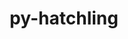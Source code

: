 ---
title: "py-hatchling"
layout: cache
categories: [package, develop-2024-11-03]
meta: {"versions": ["1.25.0"], "compilers": ["apple-clang@=15.0.0", "cce@=15.0.1", "gcc@=11.1.0", "gcc@=11.4.0", "gcc@=13.2.0", "gcc@=7.3.1", "gcc@=7.5.0", "gcc@=9.4.0", "oneapi@=2024.2.1"], "oss": ["amzn2", "rhel8", "ubuntu18.04", "ubuntu20.04", "ubuntu22.04", "ubuntu24.04", "ventura"], "platforms": ["darwin", "linux"], "targets": ["aarch64", "neoverse_n1", "neoverse_v1", "neoverse_v2", "ppc64le", "x86_64_v3", "zen4"], "stacks": ["aws-isc", "aws-isc-aarch64", "data-vis-sdk", "e4s", "e4s-cray-rhel", "e4s-neoverse-v2", "e4s-neoverse_v1", "e4s-oneapi", "e4s-power", "ml-darwin-aarch64-mps", "ml-linux-aarch64-cpu", "ml-linux-aarch64-cuda", "ml-linux-x86_64-cpu", "ml-linux-x86_64-cuda", "ml-linux-x86_64-rocm", "radiuss", "root"], "num_specs": 34, "num_specs_by_stack": {"root": 34, "ml-darwin-aarch64-mps": 2, "aws-isc-aarch64": 2, "aws-isc": 1, "e4s-power": 3, "e4s-cray-rhel": 1, "radiuss": 2, "data-vis-sdk": 2, "e4s-neoverse_v1": 4, "e4s-neoverse-v2": 2, "e4s": 5, "e4s-oneapi": 4, "ml-linux-aarch64-cpu": 3, "ml-linux-aarch64-cuda": 3, "ml-linux-x86_64-cuda": 3, "ml-linux-x86_64-rocm": 2, "ml-linux-x86_64-cpu": 3}}
spec_details: [{"hash": "5ukbhul6zpcpnt7byrnhpvnrv7i27uip", "compiler": "apple-clang@=15.0.0", "versions": ["1.25.0"], "os": "ventura", "platform": "darwin", "target": "aarch64", "variants": ["build_system=python_pip"], "stacks": ["root", "ml-darwin-aarch64-mps"], "size": "-", "tarball": "https://binaries.spack.io/develop-2024-11-03/build_cache/darwin-ventura-aarch64/apple-clang-15.0.0/py-hatchling-1.25.0/darwin-ventura-aarch64-apple-clang-15.0.0-py-hatchling-1.25.0-5ukbhul6zpcpnt7byrnhpvnrv7i27uip.spack"}, {"hash": "nojys3a6zzquf7664vr26n676zz23o7t", "compiler": "apple-clang@=15.0.0", "versions": ["1.25.0"], "os": "ventura", "platform": "darwin", "target": "aarch64", "variants": ["build_system=python_pip"], "stacks": ["root", "ml-darwin-aarch64-mps"], "size": "-", "tarball": "https://binaries.spack.io/develop-2024-11-03/build_cache/darwin-ventura-aarch64/apple-clang-15.0.0/py-hatchling-1.25.0/darwin-ventura-aarch64-apple-clang-15.0.0-py-hatchling-1.25.0-nojys3a6zzquf7664vr26n676zz23o7t.spack"}, {"hash": "dr6s7xe2enpb5h6kfay5nhj3iaew4huw", "compiler": "gcc@=7.3.1", "versions": ["1.25.0"], "os": "amzn2", "platform": "linux", "target": "aarch64", "variants": ["build_system=python_pip"], "stacks": ["aws-isc-aarch64", "root"], "size": "-", "tarball": "https://binaries.spack.io/develop-2024-11-03/build_cache/linux-amzn2-aarch64/gcc-7.3.1/py-hatchling-1.25.0/linux-amzn2-aarch64-gcc-7.3.1-py-hatchling-1.25.0-dr6s7xe2enpb5h6kfay5nhj3iaew4huw.spack"}, {"hash": "s5bqazu2ydv3l4cnm4f3ze5ddlvxazqc", "compiler": "gcc@=7.3.1", "versions": ["1.25.0"], "os": "amzn2", "platform": "linux", "target": "neoverse_n1", "variants": ["build_system=python_pip"], "stacks": ["aws-isc-aarch64", "root"], "size": "-", "tarball": "https://binaries.spack.io/develop-2024-11-03/build_cache/linux-amzn2-neoverse_n1/gcc-7.3.1/py-hatchling-1.25.0/linux-amzn2-neoverse_n1-gcc-7.3.1-py-hatchling-1.25.0-s5bqazu2ydv3l4cnm4f3ze5ddlvxazqc.spack"}, {"hash": "jxsbp3o6qhbb6qfzb6hbvwbkzrlzwsbs", "compiler": "gcc@=7.3.1", "versions": ["1.25.0"], "os": "amzn2", "platform": "linux", "target": "x86_64_v3", "variants": ["build_system=python_pip"], "stacks": ["aws-isc", "root"], "size": "-", "tarball": "https://binaries.spack.io/develop-2024-11-03/build_cache/linux-amzn2-x86_64_v3/gcc-7.3.1/py-hatchling-1.25.0/linux-amzn2-x86_64_v3-gcc-7.3.1-py-hatchling-1.25.0-jxsbp3o6qhbb6qfzb6hbvwbkzrlzwsbs.spack"}, {"hash": "fmp46f7klyjolwr5ved3b4pw3qwtymak", "compiler": "gcc@=9.4.0", "versions": ["1.25.0"], "os": "ubuntu20.04", "platform": "linux", "target": "ppc64le", "variants": ["build_system=python_pip"], "stacks": ["e4s-power", "root"], "size": "-", "tarball": "https://binaries.spack.io/develop-2024-11-03/build_cache/linux-ubuntu20.04-ppc64le/gcc-9.4.0/py-hatchling-1.25.0/linux-ubuntu20.04-ppc64le-gcc-9.4.0-py-hatchling-1.25.0-fmp46f7klyjolwr5ved3b4pw3qwtymak.spack"}, {"hash": "7mpuiy4a45iqxrqwbamed4ovpm5seo2z", "compiler": "cce@=15.0.1", "versions": ["1.25.0"], "os": "rhel8", "platform": "linux", "target": "zen4", "variants": ["build_system=python_pip"], "stacks": ["root", "e4s-cray-rhel"], "size": "-", "tarball": "https://binaries.spack.io/develop-2024-11-03/build_cache/linux-rhel8-zen4/cce-15.0.1/py-hatchling-1.25.0/linux-rhel8-zen4-cce-15.0.1-py-hatchling-1.25.0-7mpuiy4a45iqxrqwbamed4ovpm5seo2z.spack"}, {"hash": "cwxmaz5wwrvilsyc7qp5gwosukozatg4", "compiler": "gcc@=7.5.0", "versions": ["1.25.0"], "os": "ubuntu18.04", "platform": "linux", "target": "x86_64_v3", "variants": ["build_system=python_pip"], "stacks": ["radiuss", "root"], "size": "-", "tarball": "https://binaries.spack.io/develop-2024-11-03/build_cache/linux-ubuntu18.04-x86_64_v3/gcc-7.5.0/py-hatchling-1.25.0/linux-ubuntu18.04-x86_64_v3-gcc-7.5.0-py-hatchling-1.25.0-cwxmaz5wwrvilsyc7qp5gwosukozatg4.spack"}, {"hash": "gmd7helxl6h3bayuqjiuzpc6zxdy2iyc", "compiler": "gcc@=7.5.0", "versions": ["1.25.0"], "os": "ubuntu18.04", "platform": "linux", "target": "x86_64_v3", "variants": ["build_system=python_pip"], "stacks": ["radiuss", "root"], "size": "-", "tarball": "https://binaries.spack.io/develop-2024-11-03/build_cache/linux-ubuntu18.04-x86_64_v3/gcc-7.5.0/py-hatchling-1.25.0/linux-ubuntu18.04-x86_64_v3-gcc-7.5.0-py-hatchling-1.25.0-gmd7helxl6h3bayuqjiuzpc6zxdy2iyc.spack"}, {"hash": "tkdmcxwysjew6cx2colrr2vnya63r6tv", "compiler": "gcc@=9.4.0", "versions": ["1.25.0"], "os": "ubuntu20.04", "platform": "linux", "target": "ppc64le", "variants": ["build_system=python_pip"], "stacks": ["e4s-power", "root"], "size": "-", "tarball": "https://binaries.spack.io/develop-2024-11-03/build_cache/linux-ubuntu20.04-ppc64le/gcc-9.4.0/py-hatchling-1.25.0/linux-ubuntu20.04-ppc64le-gcc-9.4.0-py-hatchling-1.25.0-tkdmcxwysjew6cx2colrr2vnya63r6tv.spack"}, {"hash": "bsnxzw2gy4iy7l3fxmgc7zkmxlcym3ae", "compiler": "gcc@=9.4.0", "versions": ["1.25.0"], "os": "ubuntu20.04", "platform": "linux", "target": "ppc64le", "variants": ["build_system=python_pip"], "stacks": ["e4s-power", "root"], "size": "-", "tarball": "https://binaries.spack.io/develop-2024-11-03/build_cache/linux-ubuntu20.04-ppc64le/gcc-9.4.0/py-hatchling-1.25.0/linux-ubuntu20.04-ppc64le-gcc-9.4.0-py-hatchling-1.25.0-bsnxzw2gy4iy7l3fxmgc7zkmxlcym3ae.spack"}, {"hash": "p4bclkf7tkenmuf6b3tasg53grohby6u", "compiler": "gcc@=11.1.0", "versions": ["1.25.0"], "os": "ubuntu20.04", "platform": "linux", "target": "x86_64_v3", "variants": ["build_system=python_pip"], "stacks": ["data-vis-sdk", "root"], "size": "-", "tarball": "https://binaries.spack.io/develop-2024-11-03/build_cache/linux-ubuntu20.04-x86_64_v3/gcc-11.1.0/py-hatchling-1.25.0/linux-ubuntu20.04-x86_64_v3-gcc-11.1.0-py-hatchling-1.25.0-p4bclkf7tkenmuf6b3tasg53grohby6u.spack"}, {"hash": "dziu4ney4cvwwkvdhl2r66cb4vfyidur", "compiler": "gcc@=11.1.0", "versions": ["1.25.0"], "os": "ubuntu20.04", "platform": "linux", "target": "x86_64_v3", "variants": ["build_system=python_pip"], "stacks": ["data-vis-sdk", "root"], "size": "-", "tarball": "https://binaries.spack.io/develop-2024-11-03/build_cache/linux-ubuntu20.04-x86_64_v3/gcc-11.1.0/py-hatchling-1.25.0/linux-ubuntu20.04-x86_64_v3-gcc-11.1.0-py-hatchling-1.25.0-dziu4ney4cvwwkvdhl2r66cb4vfyidur.spack"}, {"hash": "syr5mgf4wavhhxqvzastfatwxyo5btkb", "compiler": "gcc@=11.4.0", "versions": ["1.25.0"], "os": "ubuntu22.04", "platform": "linux", "target": "neoverse_v1", "variants": ["build_system=python_pip"], "stacks": ["e4s-neoverse_v1", "root"], "size": "-", "tarball": "https://binaries.spack.io/develop-2024-11-03/build_cache/linux-ubuntu22.04-neoverse_v1/gcc-11.4.0/py-hatchling-1.25.0/linux-ubuntu22.04-neoverse_v1-gcc-11.4.0-py-hatchling-1.25.0-syr5mgf4wavhhxqvzastfatwxyo5btkb.spack"}, {"hash": "xzt3hpjzaghryubr2z62m374nq5gtqnk", "compiler": "gcc@=11.4.0", "versions": ["1.25.0"], "os": "ubuntu22.04", "platform": "linux", "target": "neoverse_v1", "variants": ["build_system=python_pip"], "stacks": ["e4s-neoverse_v1", "root"], "size": "-", "tarball": "https://binaries.spack.io/develop-2024-11-03/build_cache/linux-ubuntu22.04-neoverse_v1/gcc-11.4.0/py-hatchling-1.25.0/linux-ubuntu22.04-neoverse_v1-gcc-11.4.0-py-hatchling-1.25.0-xzt3hpjzaghryubr2z62m374nq5gtqnk.spack"}, {"hash": "5zhajxdzxrbmbjporkqamhbj2czanjri", "compiler": "gcc@=11.4.0", "versions": ["1.25.0"], "os": "ubuntu22.04", "platform": "linux", "target": "neoverse_v1", "variants": ["build_system=python_pip"], "stacks": ["e4s-neoverse_v1", "root"], "size": "-", "tarball": "https://binaries.spack.io/develop-2024-11-03/build_cache/linux-ubuntu22.04-neoverse_v1/gcc-11.4.0/py-hatchling-1.25.0/linux-ubuntu22.04-neoverse_v1-gcc-11.4.0-py-hatchling-1.25.0-5zhajxdzxrbmbjporkqamhbj2czanjri.spack"}, {"hash": "htq2axgv2oswwhesuehdjinnuyzqoxnx", "compiler": "gcc@=11.4.0", "versions": ["1.25.0"], "os": "ubuntu22.04", "platform": "linux", "target": "neoverse_v1", "variants": ["build_system=python_pip"], "stacks": ["e4s-neoverse_v1", "root"], "size": "-", "tarball": "https://binaries.spack.io/develop-2024-11-03/build_cache/linux-ubuntu22.04-neoverse_v1/gcc-11.4.0/py-hatchling-1.25.0/linux-ubuntu22.04-neoverse_v1-gcc-11.4.0-py-hatchling-1.25.0-htq2axgv2oswwhesuehdjinnuyzqoxnx.spack"}, {"hash": "tq3eejajtfxxu7s66epjquafzeviz47v", "compiler": "gcc@=11.4.0", "versions": ["1.25.0"], "os": "ubuntu22.04", "platform": "linux", "target": "neoverse_v2", "variants": ["build_system=python_pip"], "stacks": ["root", "e4s-neoverse-v2"], "size": "-", "tarball": "https://binaries.spack.io/develop-2024-11-03/build_cache/linux-ubuntu22.04-neoverse_v2/gcc-11.4.0/py-hatchling-1.25.0/linux-ubuntu22.04-neoverse_v2-gcc-11.4.0-py-hatchling-1.25.0-tq3eejajtfxxu7s66epjquafzeviz47v.spack"}, {"hash": "57kcybwzjmntjvo6um2hy25lcljlk3sl", "compiler": "gcc@=11.4.0", "versions": ["1.25.0"], "os": "ubuntu22.04", "platform": "linux", "target": "neoverse_v2", "variants": ["build_system=python_pip"], "stacks": ["root", "e4s-neoverse-v2"], "size": "-", "tarball": "https://binaries.spack.io/develop-2024-11-03/build_cache/linux-ubuntu22.04-neoverse_v2/gcc-11.4.0/py-hatchling-1.25.0/linux-ubuntu22.04-neoverse_v2-gcc-11.4.0-py-hatchling-1.25.0-57kcybwzjmntjvo6um2hy25lcljlk3sl.spack"}, {"hash": "5zgbdnukvfgzonnaumpzhaho2cobdawe", "compiler": "gcc@=11.4.0", "versions": ["1.25.0"], "os": "ubuntu22.04", "platform": "linux", "target": "x86_64_v3", "variants": ["build_system=python_pip"], "stacks": ["e4s", "root"], "size": "-", "tarball": "https://binaries.spack.io/develop-2024-11-03/build_cache/linux-ubuntu22.04-x86_64_v3/gcc-11.4.0/py-hatchling-1.25.0/linux-ubuntu22.04-x86_64_v3-gcc-11.4.0-py-hatchling-1.25.0-5zgbdnukvfgzonnaumpzhaho2cobdawe.spack"}, {"hash": "y4xnoziepfgip4qxfbgjmnosbesrns5q", "compiler": "gcc@=11.4.0", "versions": ["1.25.0"], "os": "ubuntu22.04", "platform": "linux", "target": "x86_64_v3", "variants": ["build_system=python_pip"], "stacks": ["e4s", "root"], "size": "-", "tarball": "https://binaries.spack.io/develop-2024-11-03/build_cache/linux-ubuntu22.04-x86_64_v3/gcc-11.4.0/py-hatchling-1.25.0/linux-ubuntu22.04-x86_64_v3-gcc-11.4.0-py-hatchling-1.25.0-y4xnoziepfgip4qxfbgjmnosbesrns5q.spack"}, {"hash": "viorgxbuvdwg7isslthfllua7zlpy7ww", "compiler": "gcc@=11.4.0", "versions": ["1.25.0"], "os": "ubuntu22.04", "platform": "linux", "target": "x86_64_v3", "variants": ["build_system=python_pip"], "stacks": ["e4s", "root"], "size": "-", "tarball": "https://binaries.spack.io/develop-2024-11-03/build_cache/linux-ubuntu22.04-x86_64_v3/gcc-11.4.0/py-hatchling-1.25.0/linux-ubuntu22.04-x86_64_v3-gcc-11.4.0-py-hatchling-1.25.0-viorgxbuvdwg7isslthfllua7zlpy7ww.spack"}, {"hash": "wq76lkum6b2sjr6mrzz4l2q6bjisyurh", "compiler": "gcc@=11.4.0", "versions": ["1.25.0"], "os": "ubuntu22.04", "platform": "linux", "target": "x86_64_v3", "variants": ["build_system=python_pip"], "stacks": ["e4s", "root"], "size": "-", "tarball": "https://binaries.spack.io/develop-2024-11-03/build_cache/linux-ubuntu22.04-x86_64_v3/gcc-11.4.0/py-hatchling-1.25.0/linux-ubuntu22.04-x86_64_v3-gcc-11.4.0-py-hatchling-1.25.0-wq76lkum6b2sjr6mrzz4l2q6bjisyurh.spack"}, {"hash": "3f5oqigafuiyrjaeqsnhn2dsnzzejqgz", "compiler": "gcc@=11.4.0", "versions": ["1.25.0"], "os": "ubuntu22.04", "platform": "linux", "target": "x86_64_v3", "variants": ["build_system=python_pip"], "stacks": ["e4s", "root"], "size": "-", "tarball": "https://binaries.spack.io/develop-2024-11-03/build_cache/linux-ubuntu22.04-x86_64_v3/gcc-11.4.0/py-hatchling-1.25.0/linux-ubuntu22.04-x86_64_v3-gcc-11.4.0-py-hatchling-1.25.0-3f5oqigafuiyrjaeqsnhn2dsnzzejqgz.spack"}, {"hash": "rpnkgmvrproihxn7bgsxbmoejnxeuu2a", "compiler": "oneapi@=2024.2.1", "versions": ["1.25.0"], "os": "ubuntu22.04", "platform": "linux", "target": "x86_64_v3", "variants": ["build_system=python_pip"], "stacks": ["e4s-oneapi", "root"], "size": "-", "tarball": "https://binaries.spack.io/develop-2024-11-03/build_cache/linux-ubuntu22.04-x86_64_v3/oneapi-2024.2.1/py-hatchling-1.25.0/linux-ubuntu22.04-x86_64_v3-oneapi-2024.2.1-py-hatchling-1.25.0-rpnkgmvrproihxn7bgsxbmoejnxeuu2a.spack"}, {"hash": "aa2m3vqma546czlmj5gvefc6lqgo2yvl", "compiler": "oneapi@=2024.2.1", "versions": ["1.25.0"], "os": "ubuntu22.04", "platform": "linux", "target": "x86_64_v3", "variants": ["build_system=python_pip"], "stacks": ["e4s-oneapi", "root"], "size": "-", "tarball": "https://binaries.spack.io/develop-2024-11-03/build_cache/linux-ubuntu22.04-x86_64_v3/oneapi-2024.2.1/py-hatchling-1.25.0/linux-ubuntu22.04-x86_64_v3-oneapi-2024.2.1-py-hatchling-1.25.0-aa2m3vqma546czlmj5gvefc6lqgo2yvl.spack"}, {"hash": "6zls23dhbtun3crvcxbtjgbfqyjta73a", "compiler": "oneapi@=2024.2.1", "versions": ["1.25.0"], "os": "ubuntu22.04", "platform": "linux", "target": "x86_64_v3", "variants": ["build_system=python_pip"], "stacks": ["e4s-oneapi", "root"], "size": "-", "tarball": "https://binaries.spack.io/develop-2024-11-03/build_cache/linux-ubuntu22.04-x86_64_v3/oneapi-2024.2.1/py-hatchling-1.25.0/linux-ubuntu22.04-x86_64_v3-oneapi-2024.2.1-py-hatchling-1.25.0-6zls23dhbtun3crvcxbtjgbfqyjta73a.spack"}, {"hash": "avxkmb7hp2tjtdgv723ecd35vrvgnskw", "compiler": "oneapi@=2024.2.1", "versions": ["1.25.0"], "os": "ubuntu22.04", "platform": "linux", "target": "x86_64_v3", "variants": ["build_system=python_pip"], "stacks": ["e4s-oneapi", "root"], "size": "-", "tarball": "https://binaries.spack.io/develop-2024-11-03/build_cache/linux-ubuntu22.04-x86_64_v3/oneapi-2024.2.1/py-hatchling-1.25.0/linux-ubuntu22.04-x86_64_v3-oneapi-2024.2.1-py-hatchling-1.25.0-avxkmb7hp2tjtdgv723ecd35vrvgnskw.spack"}, {"hash": "xbyjecr4eunhi6d32twbyx34e7tw2roh", "compiler": "gcc@=13.2.0", "versions": ["1.25.0"], "os": "ubuntu24.04", "platform": "linux", "target": "aarch64", "variants": ["build_system=python_pip"], "stacks": ["root", "ml-linux-aarch64-cpu", "ml-linux-aarch64-cuda"], "size": "-", "tarball": "https://binaries.spack.io/develop-2024-11-03/build_cache/linux-ubuntu24.04-aarch64/gcc-13.2.0/py-hatchling-1.25.0/linux-ubuntu24.04-aarch64-gcc-13.2.0-py-hatchling-1.25.0-xbyjecr4eunhi6d32twbyx34e7tw2roh.spack"}, {"hash": "dcyku5l5hldqzmobdgx6zzcpmhck62zp", "compiler": "gcc@=13.2.0", "versions": ["1.25.0"], "os": "ubuntu24.04", "platform": "linux", "target": "aarch64", "variants": ["build_system=python_pip"], "stacks": ["root", "ml-linux-aarch64-cpu", "ml-linux-aarch64-cuda"], "size": "-", "tarball": "https://binaries.spack.io/develop-2024-11-03/build_cache/linux-ubuntu24.04-aarch64/gcc-13.2.0/py-hatchling-1.25.0/linux-ubuntu24.04-aarch64-gcc-13.2.0-py-hatchling-1.25.0-dcyku5l5hldqzmobdgx6zzcpmhck62zp.spack"}, {"hash": "hueb2nikfp7cbrkoyn3z7gtqkibnl5i7", "compiler": "gcc@=13.2.0", "versions": ["1.25.0"], "os": "ubuntu24.04", "platform": "linux", "target": "aarch64", "variants": ["build_system=python_pip"], "stacks": ["root", "ml-linux-aarch64-cpu", "ml-linux-aarch64-cuda"], "size": "-", "tarball": "https://binaries.spack.io/develop-2024-11-03/build_cache/linux-ubuntu24.04-aarch64/gcc-13.2.0/py-hatchling-1.25.0/linux-ubuntu24.04-aarch64-gcc-13.2.0-py-hatchling-1.25.0-hueb2nikfp7cbrkoyn3z7gtqkibnl5i7.spack"}, {"hash": "ang5l4lttaxdgpbmmp7rwj7opgocpdpb", "compiler": "gcc@=13.2.0", "versions": ["1.25.0"], "os": "ubuntu24.04", "platform": "linux", "target": "x86_64_v3", "variants": ["build_system=python_pip"], "stacks": ["ml-linux-x86_64-cuda", "ml-linux-x86_64-rocm", "root", "ml-linux-x86_64-cpu"], "size": "-", "tarball": "https://binaries.spack.io/develop-2024-11-03/build_cache/linux-ubuntu24.04-x86_64_v3/gcc-13.2.0/py-hatchling-1.25.0/linux-ubuntu24.04-x86_64_v3-gcc-13.2.0-py-hatchling-1.25.0-ang5l4lttaxdgpbmmp7rwj7opgocpdpb.spack"}, {"hash": "qbwg3rwz72iptqvtghz5lwjpp6qi5jek", "compiler": "gcc@=13.2.0", "versions": ["1.25.0"], "os": "ubuntu24.04", "platform": "linux", "target": "x86_64_v3", "variants": ["build_system=python_pip"], "stacks": ["ml-linux-x86_64-cuda", "ml-linux-x86_64-rocm", "root", "ml-linux-x86_64-cpu"], "size": "-", "tarball": "https://binaries.spack.io/develop-2024-11-03/build_cache/linux-ubuntu24.04-x86_64_v3/gcc-13.2.0/py-hatchling-1.25.0/linux-ubuntu24.04-x86_64_v3-gcc-13.2.0-py-hatchling-1.25.0-qbwg3rwz72iptqvtghz5lwjpp6qi5jek.spack"}, {"hash": "ey6mlqslsblog6bqlhuycdrqlosmpu62", "compiler": "gcc@=13.2.0", "versions": ["1.25.0"], "os": "ubuntu24.04", "platform": "linux", "target": "x86_64_v3", "variants": ["build_system=python_pip"], "stacks": ["ml-linux-x86_64-cuda", "root", "ml-linux-x86_64-cpu"], "size": "-", "tarball": "https://binaries.spack.io/develop-2024-11-03/build_cache/linux-ubuntu24.04-x86_64_v3/gcc-13.2.0/py-hatchling-1.25.0/linux-ubuntu24.04-x86_64_v3-gcc-13.2.0-py-hatchling-1.25.0-ey6mlqslsblog6bqlhuycdrqlosmpu62.spack"}]
---